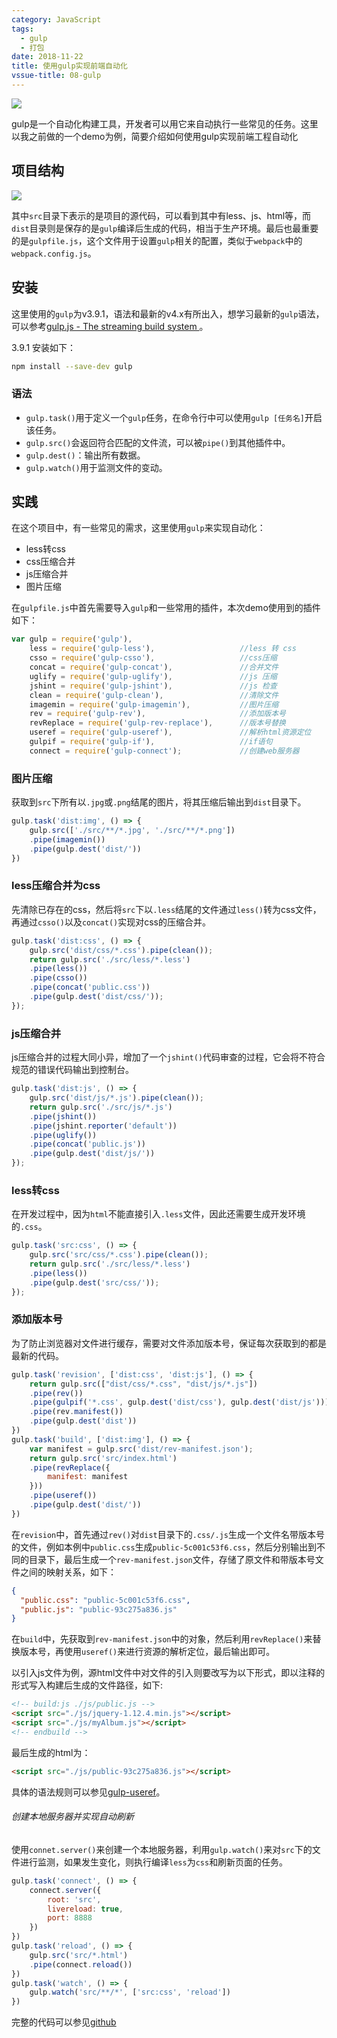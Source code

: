 ```yaml
---
category: JavaScript
tags:
  - gulp
  - 打包
date: 2018-11-22
title: 使用gulp实现前端自动化
vssue-title: 08-gulp
---
```


![](https://img.nicksonlvqq.cn/2018-11-22/00.png)

gulp是一个自动化构建工具，开发者可以用它来自动执行一些常见的任务。这里以我之前做的一个demo为例，简要介绍如何使用gulp实现前端工程自动化

<!-- more -->

## 项目结构

![](https://img.nicksonlvqq.cn/2018-11-22/01.jpg)

其中`src`目录下表示的是项目的源代码，可以看到其中有less、js、html等，而`dist`目录则是保存的是`gulp`编译后生成的代码，相当于生产环境。最后也最重要的是`gulpfile.js`，这个文件用于设置`gulp`相关的配置，类似于`webpack`中的`webpack.config.js`。

## 安装

这里使用的`gulp`为v3.9.1，语法和最新的v4.x有所出入，想学习最新的`gulp`语法，可以参考[gulp.js - The streaming build system ](https://gulpjs.com/)。

3.9.1 安装如下：

```bash
npm install --save-dev gulp
```

### 语法

- `gulp.task()`用于定义一个`gulp`任务，在命令行中可以使用`gulp [任务名]`开启该任务。
- `gulp.src()`会返回符合匹配的文件流，可以被`pipe()`到其他插件中。
- `gulp.dest()`：输出所有数据。
- `gulp.watch()`用于监测文件的变动。

## 实践

在这个项目中，有一些常见的需求，这里使用`gulp`来实现自动化：

- less转css
- css压缩合并
- js压缩合并
- 图片压缩

在`gulpfile.js`中首先需要导入`gulp`和一些常用的插件，本次demo使用到的插件如下：

```javascript
var gulp = require('gulp'),
    less = require('gulp-less'),                   //less 转 css
    csso = require('gulp-csso'),                   //css压缩
    concat = require('gulp-concat'),               //合并文件
    uglify = require('gulp-uglify'),               //js 压缩
    jshint = require('gulp-jshint'),               //js 检查
    clean = require('gulp-clean'),                 //清除文件
    imagemin = require('gulp-imagemin'),           //图片压缩
    rev = require('gulp-rev'),                     //添加版本号
    revReplace = require('gulp-rev-replace'),      //版本号替换
    useref = require('gulp-useref'),               //解析html资源定位
    gulpif = require('gulp-if'),                   //if语句
    connect = require('gulp-connect');             //创建web服务器
```

### 图片压缩

获取到`src`下所有以`.jpg`或`.png`结尾的图片，将其压缩后输出到`dist`目录下。

```javascript
gulp.task('dist:img', () => {
    gulp.src(['./src/**/*.jpg', './src/**/*.png'])
    .pipe(imagemin())
    .pipe(gulp.dest('dist/'))
})
```

### less压缩合并为css

先清除已存在的css，然后将`src`下以`.less`结尾的文件通过`less()`转为css文件，再通过`csso()`以及`concat()`实现对css的压缩合并。

```javascript
gulp.task('dist:css', () => {
    gulp.src('dist/css/*.css').pipe(clean());
    return gulp.src('./src/less/*.less')
    .pipe(less())
    .pipe(csso())
    .pipe(concat('public.css'))
    .pipe(gulp.dest('dist/css/'));
});
```

### js压缩合并

js压缩合并的过程大同小异，增加了一个`jshint()`代码审查的过程，它会将不符合规范的错误代码输出到控制台。

```javascript
gulp.task('dist:js', () => {
    gulp.src('dist/js/*.js').pipe(clean());
    return gulp.src('./src/js/*.js')
    .pipe(jshint())
    .pipe(jshint.reporter('default'))
    .pipe(uglify())
    .pipe(concat('public.js'))
    .pipe(gulp.dest('dist/js/'))
});
```

### less转css

在开发过程中，因为`html`不能直接引入`.less`文件，因此还需要生成开发环境的`.css`。

```javascript
gulp.task('src:css', () => {
    gulp.src('src/css/*.css').pipe(clean());
    return gulp.src('./src/less/*.less')
    .pipe(less())
    .pipe(gulp.dest('src/css/'));
});
```

### 添加版本号

为了防止浏览器对文件进行缓存，需要对文件添加版本号，保证每次获取到的都是最新的代码。

```javascript
gulp.task('revision', ['dist:css', 'dist:js'], () => {
    return gulp.src(["dist/css/*.css", "dist/js/*.js"])
    .pipe(rev())
    .pipe(gulpif('*.css', gulp.dest('dist/css'), gulp.dest('dist/js')))
    .pipe(rev.manifest())
    .pipe(gulp.dest('dist'))
})
gulp.task('build', ['dist:img'], () => {
    var manifest = gulp.src('dist/rev-manifest.json');
    return gulp.src('src/index.html')
    .pipe(revReplace({
        manifest: manifest
    }))
    .pipe(useref())
    .pipe(gulp.dest('dist/'))
})
```

在`revision`中，首先通过`rev()`对`dist`目录下的`.css/.js`生成一个文件名带版本号的文件，例如本例中`public.css`生成`public-5c001c53f6.css`，然后分别输出到不同的目录下，最后生成一个`rev-manifest.json`文件，存储了原文件和带版本号文件之间的映射关系，如下：

```json
{
  "public.css": "public-5c001c53f6.css",
  "public.js": "public-93c275a836.js"
}
```

在`build`中，先获取到`rev-manifest.json`中的对象，然后利用`revReplace()`来替换版本号，再使用`useref()`来进行资源的解析定位，最后输出即可。

以引入js文件为例，源html文件中对文件的引入则要改写为以下形式，即以注释的形式写入构建后生成的文件路径，如下:

```html
<!-- build:js ./js/public.js -->
<script src="./js/jquery-1.12.4.min.js"></script>
<script src="./js/myAlbum.js"></script>
<!-- endbuild -->

```

最后生成的html为：

```html
<script src="./js/public-93c275a836.js"></script>

```

具体的语法规则可以参见[gulp-useref](https://www.npmjs.com/package/gulp-useref)。

###### 创建本地服务器并实现自动刷新

使用`connet.server()`来创建一个本地服务器，利用`gulp.watch()`来对`src`下的文件进行监测，如果发生变化，则执行编译`less`为`css`和刷新页面的任务。

```javascript
gulp.task('connect', () => {
    connect.server({
        root: 'src',
        livereload: true,
        port: 8888
    })
})
gulp.task('reload', () => {
    gulp.src('src/*.html')
    .pipe(connect.reload())
})
gulp.task('watch', () => {
    gulp.watch('src/**/*', ['src:css', 'reload'])
})

```

完整的代码可以参见[github](https://github.com/lvqq/Demos/tree/master/gulp-demo)
